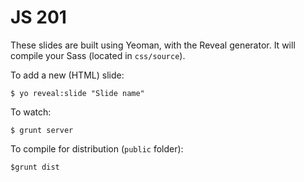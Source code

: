 # JS 201

These slides are built using Yeoman, with the Reveal generator. It will compile your Sass (located in `css/source`).

To add a new (HTML) slide:

```
$ yo reveal:slide "Slide name"
```

To watch:

```
$ grunt server
```

To compile for distribution (`public` folder):

```
$grunt dist
```